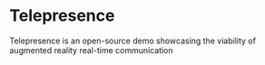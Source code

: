 # Telepresence
Telepresence is an open-source demo showcasing the viability of augmented reality real-time communication
